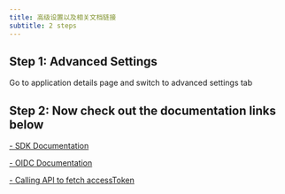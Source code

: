 ```yaml
---
title: 高级设置以及相关文档链接
subtitle: 2 steps
---
```

## Step 1: Advanced Settings

Go to application details page and switch to advanced settings tab

## Step 2: Now check out the documentation links below

[- SDK Documentation](https://link-url-here.org)

[- OIDC Documentation](https://link-url-here.org)

[- Calling API to fetch accessToken](https://link-url-here.org)